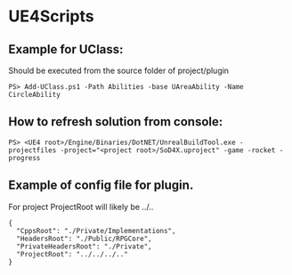 # UE4Scripts

## Example for UClass:

Should be executed from the source folder of project/plugin

`PS> Add-UClass.ps1 -Path Abilities -base UAreaAbility -Name CircleAbility`

## How to refresh solution from console:

`PS> <UE4 root>/Engine/Binaries/DotNET/UnrealBuildTool.exe -projectfiles -project="<project root>/SoD4X.uproject" -game -rocket -progress`

## Example of config file for plugin.

For project ProjectRoot will likely be ../..

```
{
  "CppsRoot": "./Private/Implementations",
  "HeadersRoot": "./Public/RPGCore",
  "PrivateHeadersRoot": "./Private",
  "ProjectRoot": "../../../.."
}
```
